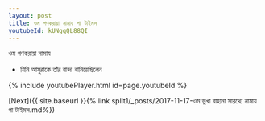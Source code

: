 ```yaml
---
layout: post
title: ওম গণকরায়া নামায গা টাইমস
youtubeId: kUNgqQL88QI
---
```

 
 
 ওম গণকরায়া নামায  
 
 -  যিনি আসুরাকে তাঁর বান্দা বানিয়েছিলেন 
 
  
 
  
 
 
 
 
 
 


{% include youtubePlayer.html id=page.youtubeId %}
 
[Next]({{ site.baseurl }}{% link  split1/_posts/2017-11-17-ওম ভুখা বাহানা সারথ্যে নামায গা টাইমস.md%})
 
